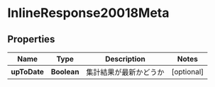 

# InlineResponse20018Meta

## Properties

Name | Type | Description | Notes
------------ | ------------- | ------------- | -------------
**upToDate** | **Boolean** | 集計結果が最新かどうか |  [optional]



